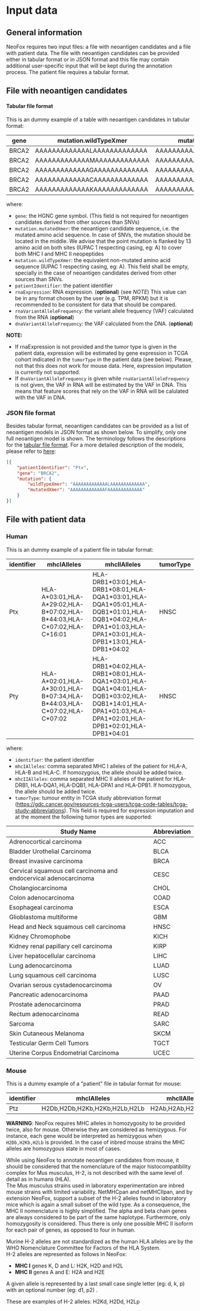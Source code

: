 # Input data

## General information

NeoFox requires two input files: a file with neoantigen candidates and a file with patient data. 
The file with neoantigen candidates can be provided either in tabular format or in JSON format and this file may contain 
additional user-specific input that will be kept during the annotation process. The patient file requires a tabular format.

## File with neoantigen candidates

#### Tabular file format  

This is an dummy example of a table with neoantigen candidates in tabular format:  

| gene  | mutation.wildTypeXmer       | mutation.mutatedXmer        | patientIdentifier | rnaExpression | rnaVariantAlleleFrequency | dnaVariantAlleleFrequency | external_annotation_1 | external_annotation_2 |
|-------|-----------------------------|-----------------------------|-------------------|---------------|---------------------------|---------------------------|-----------------------|-----------------------|
| BRCA2 | AAAAAAAAAAAAALAAAAAAAAAAAAA | AAAAAAAAAAAAAFAAAAAAAAAAAAA | Ptx               | 7.942         | 0.85                      | 0.34                      | some_value            | some_value            |
| BRCA2 | AAAAAAAAAAAAAMAAAAAAAAAAAAA | AAAAAAAAAAAAARAAAAAAAAAAAAA | Ptx               | 7.942         | 0.85                      | 0.34                      | some_value            | some_value            |
| BRCA2 | AAAAAAAAAAAAAGAAAAAAAAAAAAA | AAAAAAAAAAAAAKAAAAAAAAAAAAA | Ptx               | 7.942         | 0.85                      | 0.34                      | some_value            | some_value            |
| BRCA2 | AAAAAAAAAAAAACAAAAAAAAAAAAA | AAAAAAAAAAAAAEAAAAAAAAAAAAA | Ptx               | 7.942         | 0.85                      | 0.34                      | some_value            | some_value            |
| BRCA2 | AAAAAAAAAAAAAKAAAAAAAAAAAAA | AAAAAAAAAAAAACAAAAAAAAAAAAA | Ptx               | 7.942         | 0.85                      | 0.34                      | some_value            | some_value            |

where:
- `gene`: the HGNC gene symbol. (This field is not required for neoantigen candidates derived from other sources than SNVs)      
- `mutation.mutatedXmer`: the neoantigen candidate sequence, i.e. the mutated amino acid sequence. In case of SNVs, the mutation should be located in the middle. We advise that the point mutation is flanked by 13 amino acid on both sites (IUPAC 1 respecting casing, eg: A) to cover both MHC I and MHC II neopeptides
- `mutation.wildTypeXmer`: the equivalent non-mutated amino acid sequence (IUPAC 1 respecting casing, eg: A). This field shall be empty, specially in the case of neoantigen candidates derived from other sources than SNVs.  
- `patientIdentifier`: the patient identifier
- `rnaExpression`: RNA expression. (**optional**) (see *NOTE*) This value can be in any format chosen by the user (e.g. TPM, RPKM) but it is recommended to be consistent for data that should be compared.
- `rnaVariantAlleleFrequency`: the variant allele frequency (VAF) calculated from the RNA (**optional**)
- `dnaVariantAlleleFrequency`: the VAF calculated from the DNA. (**optional**)

**NOTE:** 

- If rnaExpression is not provided and the tumor type is given in the patient data, expression will be estimated by gene expression in TCGA cohort indicated in the `tumorType` in the patient data (see below). Please, not that this does not work for mouse data. Here, expression imputation is currently not supported.
- If `dnaVariantAlleleFrequency` is given while `rnaVariantAlleleFrequency` is not given, the VAF in RNA will be estimated by the VAF in DNA. 
This means that feature scores that rely on the VAF in RNA will be calulated with the VAF in DNA.

### JSON file format

Besides tabular format, neoantigen candidates can be provided as a list of neoantigen models in JSON format as shown below. To simplify, only one full neoantigen model is shown. The terminology follows the descriptions for the [tabular file format](#tabular-file-format). For a more detailed description of the models, please refer to [here](05_models.md):  

```json
[{
    "patientIdentifier": "Ptx",
    "gene": "BRCA2",
    "mutation": {
        "wildTypeXmer": "AAAAAAAAAAAAALAAAAAAAAAAAAA",
        "mutatedXmer": "AAAAAAAAAAAAAFAAAAAAAAAAAAA"
    }
}]
``` 

## File with patient data

### Human

This is an dummy example of a patient file in tabular format:  

| identifier | mhcIAlleles                                                                  | mhcIIAlleles                                                                                                                                                   | tumorType |
|------------|------------------------------------------------------------------------------|----------------------------------------------------------------------------------------------------------------------------------------------------------------|-----------|
| Ptx        | HLA-A\*03:01,HLA-A\*29:02,HLA-B\*07:02,HLA-B\*44:03,HLA-C\*07:02,HLA-C*16:01 | HLA-DRB1\*03:01,HLA-DRB1\*08:01,HLA-DQA1\*03:01,HLA-DQA1\*05:01,HLA-DQB1\*01:01,HLA-DQB1\*04:02,HLA-DPA1\*01:03,HLA-DPA1\*03:01,HLA-DPB1\*13:01,HLA-DPB1*04:02 | HNSC      |
| Pty        | HLA-A\*02:01,HLA-A\*30:01,HLA-B\*07:34,HLA-B\*44:03,HLA-C\*07:02,HLA-C*07:02 | HLA-DRB1\*04:02,HLA-DRB1\*08:01,HLA-DQA1\*03:01,HLA-DQA1\*04:01,HLA-DQB1\*03:02,HLA-DQB1\*14:01,HLA-DPA1\*01:03,HLA-DPA1\*02:01,HLA-DPB1\*02:01,HLA-DPB1*04:01 | HNSC      |

where:
- `identifier`: the patient identifier
- `mhcIAlleles`: comma separated MHC I alleles of the patient for HLA-A, HLA-B and HLA-C. If homozygous, the allele should be added twice.
- `mhcIIAlleles`: comma separated  MHC II alleles of the patient for HLA-DRB1, HLA-DQA1, HLA-DQB1, HLA-DPA1 and HLA-DPB1. If homozygous, the allele should be added twice.  
- `tumorType`: tumour entity in TCGA study abbreviation format (https://gdc.cancer.gov/resources-tcga-users/tcga-code-tables/tcga-study-abbreviations). This field is required for expression imputation and at the moment the following tumor types are supported:

| Study Name                                                         | Abbreviation |
|--------------------------------------------------------------------|-------------------|
| Adrenocortical carcinoma                                           | ACC               |
| Bladder Urothelial Carcinoma                                       | BLCA              |
| Breast invasive carcinoma                                          | BRCA              |
| Cervical squamous cell carcinoma and endocervical adenocarcinoma   | CESC              |
| Cholangiocarcinoma                                                 | CHOL              |
| Colon adenocarcinoma                                               | COAD              |
| Esophageal carcinoma                                               | ESCA              |
| Glioblastoma multiforme                                            | GBM               |
| Head and Neck squamous cell carcinoma                              | HNSC              |
| Kidney Chromophobe                                                 | KICH              |
| Kidney renal papillary cell carcinoma                              | KIRP              |
| Liver hepatocellular carcinoma                                     | LIHC              |
| Lung adenocarcinoma                                                | LUAD              |
| Lung squamous cell carcinoma                                       | LUSC              |
| Ovarian serous cystadenocarcinoma                                  | OV                |
| Pancreatic adenocarcinoma                                          | PAAD              |
| Prostate adenocarcinoma                                            | PRAD              |
| Rectum adenocarcinoma                                              | READ              |
| Sarcoma                                                            | SARC              |
| Skin Cutaneous Melanoma                                            | SKCM              |
| Testicular Germ Cell Tumors                                        | TGCT              |
| Uterine Corpus Endometrial Carcinoma                               | UCEC              |


### Mouse

This is a dummy example of a "patient" file in tabular format for mouse:

| identifier | mhcIAlleles                                                                  | mhcIIAlleles                                                                                                                                                   |
|------------|------------------------------------------------------------------------------|----------------------------------------------------------------------------------------------------------------------------------------------------------------|
| Ptz        | H2Db,H2Db,H2Kb,H2Kb,H2Lb,H2Lb | H2Ab,H2Ab,H2Eb,H2Eb |


**WARNING**: NeoFox requires MHC alleles in homozygosity to be provided twice, also for mouse. 
Otherwise they are considered as hemizygous. 
For instance, each gene would be interpreted as hemizygous when `H2Db,H2Kb,H2Lb` is provided.
In the case of inbred mouse strains the MHC alleles are homozygous state in most of cases.

While using NeoFox to annotate neoantigen candidates from mouse, it should be considered that the nomenclature of the major histocompatibility complex for Mus musculus, 
H-2, is not described with the same level of detail as in humans (HLA).  
The Mus musculus strains used in laboratory experimentation are inbred mouse strains with limited variability. 
NetMHCpan and netMHCIIpan, and by extension NeoFox, support a subset of the H-2 alleles found in laboratory mice which
is again a small subset of the wild type.
As a consequence, the MHC II nomenclature is highly simplified. The alpha and beta chain genes are always considered to be 
part of the same haplotype. Furthermore, only homozygosity is considered. 
Thus there is only one possible MHC II isoform for each pair of genes, as opposed to four in human.

Murine H-2 alleles are not standardized as the human HLA alleles are by the WHO Nomenclature Committee for Factors of the HLA System.  
H-2 alleles are represented as follows in NeoFox:  
- **MHC I** genes K, D and L: H2K, H2D and H2L
- **MHC II** genes A and E: H2A and H2E  

A given allele is represented by a last small case single letter (eg: d, k, p) with an optional number (eg: d1, p2)  .

These are examples of H-2 alleles: H2Kd, H2Dd, H2Lp 

